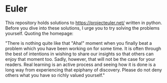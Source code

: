 Euler
=====

This repository holds solutions to https://projecteuler.net/ written in python.  Before you dive into these solutions, I urge you to try solving the problems yourself. Quoting the homepage:

"There is nothing quite like that "Aha!" moment when you finally beat a problem which you have been working on for some time. It is often through the best of intentions in wishing to share our insights so that others can enjoy that moment too. Sadly, however, that will not be the case for your readers. Real learning is an active process and seeing how it is done is a long way from experiencing that epiphany of discovery. Please do not deny others what you have so richly valued yourself."

